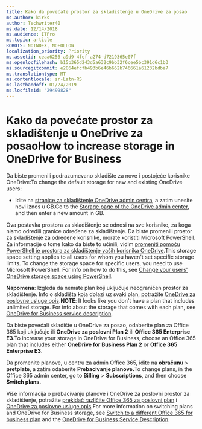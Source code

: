 ```yaml
---
title: Kako da povećate prostor za skladištenje u OneDrive za posao
ms.author: kirks
author: Techwriter40
ms.date: 12/14/2018
ms.audience: ITPro
ms.topic: article
ROBOTS: NOINDEX, NOFOLLOW
localization_priority: Priority
ms.assetid: ceaa6256-a9d9-4fef-a274-d7219365e07f
ms.openlocfilehash: b15b365d243d5a632c9bb32f6cee5bc391d6c1b3
ms.sourcegitcommit: e2864efcfb493b6e46b662b746661a61232bdba7
ms.translationtype: MT
ms.contentlocale: sr-Latn-RS
ms.lasthandoff: 01/24/2019
ms.locfileid: "29499828"
---
```

# <a name="how-to-increase-storage-in-onedrive-for-business"></a><span data-ttu-id="30dfc-102">Kako da povećate prostor za skladištenje u OneDrive za posao</span><span class="sxs-lookup"><span data-stu-id="30dfc-102">How to increase storage in OneDrive for Business</span></span>

<span data-ttu-id="30dfc-103">Da biste promenili podrazumevano skladište za nove i postojeće korisnike OneDrive:</span><span class="sxs-lookup"><span data-stu-id="30dfc-103">To change the default storage for new and existing OneDrive users:</span></span>
  
- <span data-ttu-id="30dfc-104">Idite na [stranice za skladištenje OneDrive admin centra](https://admin.onedrive.com/?v=StorageSettings), a zatim unesite novi iznos u GB.</span><span class="sxs-lookup"><span data-stu-id="30dfc-104">Go to the [Storage page of the OneDrive admin center](https://admin.onedrive.com/?v=StorageSettings), and then enter a new amount in GB.</span></span>
    
<span data-ttu-id="30dfc-p101">Ova postavka prostora za skladištenje se odnosi na sve korisnike, za koga nismo odredili granice određene za skladištenje. Da biste promenili prostor za skladištenje za određene korisnike, morate koristiti Microsoft PowerShell. Za informacije o tome kako da biste to učinili, vidim [promeniti pomoću PowerShell je prostora za skladištenje vaših korisnika OneDrive](https://go.microsoft.com/fwlink/?linkid=866402).</span><span class="sxs-lookup"><span data-stu-id="30dfc-p101">This storage space setting applies to all users for whom you haven't set specific storage limits. To change the storage space for specific users, you need to use Microsoft PowerShell. For info on how to do this, see [Change your users' OneDrive storage space using PowerShell](https://go.microsoft.com/fwlink/?linkid=866402).</span></span> 
  
 <span data-ttu-id="30dfc-p102">**Napomena**: Izgleda da nemate plan koji uključuje neograničen prostor za skladištenje. Info o skladišta koja dolazi uz svaki plan, potražite [OneDrive za poslovne usluge opis](https://go.microsoft.com/fwlink/p/?LinkID=826071).</span><span class="sxs-lookup"><span data-stu-id="30dfc-p102">**NOTE**: It looks like you don't have a plan that includes unlimited storage. For info about the storage that comes with each plan, see [OneDrive for Business service description](https://go.microsoft.com/fwlink/p/?LinkID=826071).</span></span>
  
<span data-ttu-id="30dfc-110">Da biste povećali skladište u OneDrive za posao, odaberite plan za Office 365 koji uključuje ili **OneDrive za poslovni Plan 2** ili **Office 365 Enterprise E3**.</span><span class="sxs-lookup"><span data-stu-id="30dfc-110">To increase your storage in OneDrive for Business, choose an Office 365 plan that includes either **OneDrive for Business Plan 2** or **Office 365 Enterprise E3**.</span></span> 
  
<span data-ttu-id="30dfc-111">Da promenite planove, u centru za admin Office 365, idite na **obračunu** \> **pretplate**, a zatim odaberite **Prebacivanje planove.**</span><span class="sxs-lookup"><span data-stu-id="30dfc-111">To change plans, in the Office 365 admin center, go to **Billing** \> **Subscriptions**, and then choose **Switch plans.**</span></span>
  
<span data-ttu-id="30dfc-112">Više informacija o prebacivanju planove i OneDrive za poslovni prostor za skladištenje, potražite [prekidač različite Office 365 za poslovni plan](https://go.microsoft.com/fwlink/?LinkId=2031117) i [OneDrive za poslovne usluge opis](https://go.microsoft.com/fwlink/?LinkId-2031122).</span><span class="sxs-lookup"><span data-stu-id="30dfc-112">For more information on switching plans and OneDrive for Business storage, see [Switch to a different Office 365 for business plan](https://go.microsoft.com/fwlink/?LinkId=2031117) and the [OneDrive for Business Service Description](https://go.microsoft.com/fwlink/?LinkId-2031122).</span></span>
  

